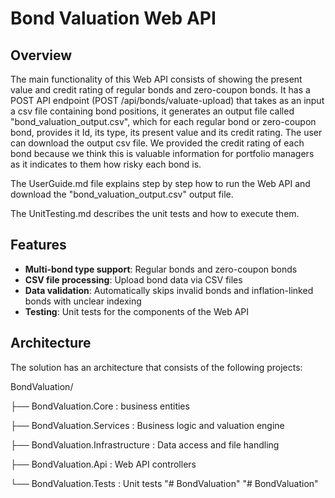 ﻿# Bond Valuation Web API

## Overview 
The main functionality of this Web API consists of showing the present value and credit rating of regular bonds and zero-coupon bonds. 
It has a POST API endpoint (POST /api/bonds/valuate-upload) that takes as an input a csv file containing bond positions, it generates 
an output file called "bond_valuation_output.csv", which for each regular bond or zero-coupon bond, provides it Id, its type, its present value and its credit rating. 
The user can download the output csv file. We provided the credit rating of each bond because we think this is valuable information 
for portfolio managers as it indicates to them how risky each bond is. 

The UserGuide.md file explains step by step how to run the Web API and download the "bond_valuation_output.csv" output file. 

The UnitTesting.md describes the unit tests and how to execute them.

## Features

- **Multi-bond type support**: Regular bonds and zero-coupon bonds
- **CSV file processing**: Upload bond data via CSV files
- **Data validation**: Automatically skips invalid bonds and inflation-linked bonds with unclear indexing
- **Testing**: Unit tests for the components of the Web API 

## Architecture

The solution has an architecture that consists of the following projects:

BondValuation/

├── BondValuation.Core :  business entities

├── BondValuation.Services : Business logic and valuation engine

├── BondValuation.Infrastructure : Data access and file handling

├── BondValuation.Api : Web API controllers

└── BondValuation.Tests : Unit tests
"# BondValuation" 
"# BondValuation" 
